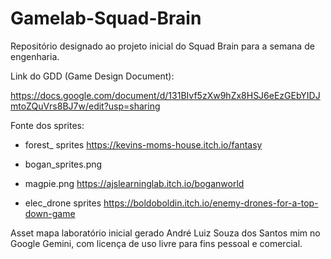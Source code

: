 # Gamelab-Squad-Brain

Repositório designado ao projeto inicial do Squad Brain para a semana de engenharia.

Link do GDD (Game Design Document):

https://docs.google.com/document/d/131BIvf5zXw9hZx8HSJ6eEzGEbYIDJmtoZQuVrs8BJ7w/edit?usp=sharing


Fonte dos sprites:

- forest_ sprites
https://kevins-moms-house.itch.io/fantasy

- bogan_sprites.png
- magpie.png
https://ajslearninglab.itch.io/boganworld

- elec_drone sprites
https://boldoboldin.itch.io/enemy-drones-for-a-top-down-game

Asset mapa laboratório inicial gerado André Luiz Souza dos Santos mim no Google Gemini, com licença de uso livre para fins pessoal e comercial. 

